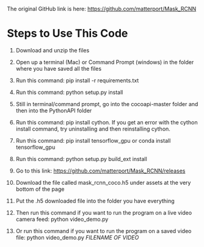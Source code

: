 The original GitHub link is here: https://github.com/matterport/Mask_RCNN

# Steps to Use This Code #

1. Download and unzip the files
2. Open up a terminal (Mac) or Command Prompt (windows) in the folder where you have saved all the files
3. Run this command: pip install -r requirements.txt
4. Run this command: python setup.py install
5. Still in terminal/command prompt, go into the cocoapi-master folder and then into the PythonAPI folder
6. Run this command: pip install cython.
If you get an error with the cython install command, try uninstalling and then reinstalling cython.

7. Run this command: pip install tensorflow_gpu or conda install tensorflow_gpu
8. Run this command: python setup.py build_ext install
9. Go to this link: https://github.com/matterport/Mask_RCNN/releases
10. Download the file called mask_rcnn_coco.h5 under assets at the very bottom of the page
11. Put the .h5 downloaded file into the folder you have everything
12. Then run this command if you want to run the program on a live video camera feed: python video_demo.py
13. Or run this command if you want to run the program on a saved video file: python video_demo.py *FILENAME OF VIDEO*

